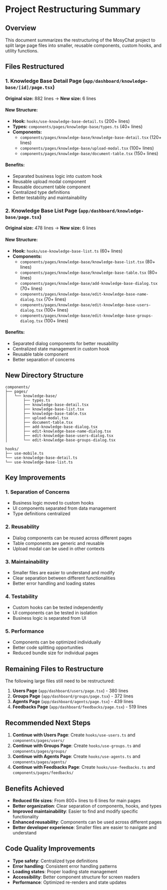 # Project Restructuring Summary

## Overview
This document summarizes the restructuring of the MosyChat project to split large page files into smaller, reusable components, custom hooks, and utility functions.

## Files Restructured

### 1. Knowledge Base Detail Page (`app/dashboard/knowledge-base/[id]/page.tsx`)
**Original size:** 882 lines → **New size:** 6 lines

#### New Structure:
- **Hook:** `hooks/use-knowledge-base-detail.ts` (200+ lines)
- **Types:** `components/pages/knowledge-base/types.ts` (40+ lines)
- **Components:**
  - `components/pages/knowledge-base/knowledge-base-detail.tsx` (120+ lines)
  - `components/pages/knowledge-base/upload-modal.tsx` (100+ lines)
  - `components/pages/knowledge-base/document-table.tsx` (150+ lines)

#### Benefits:
- Separated business logic into custom hook
- Reusable upload modal component
- Reusable document table component
- Centralized type definitions
- Better testability and maintainability

### 2. Knowledge Base List Page (`app/dashboard/knowledge-base/page.tsx`)
**Original size:** 478 lines → **New size:** 6 lines

#### New Structure:
- **Hook:** `hooks/use-knowledge-base-list.ts` (60+ lines)
- **Components:**
  - `components/pages/knowledge-base/knowledge-base-list.tsx` (80+ lines)
  - `components/pages/knowledge-base/knowledge-base-table.tsx` (80+ lines)
  - `components/pages/knowledge-base/add-knowledge-base-dialog.tsx` (70+ lines)
  - `components/pages/knowledge-base/edit-knowledge-base-name-dialog.tsx` (70+ lines)
  - `components/pages/knowledge-base/edit-knowledge-base-users-dialog.tsx` (100+ lines)
  - `components/pages/knowledge-base/edit-knowledge-base-groups-dialog.tsx` (100+ lines)

#### Benefits:
- Separated dialog components for better reusability
- Centralized state management in custom hook
- Reusable table component
- Better separation of concerns

## New Directory Structure

```
components/
├── pages/
│   └── knowledge-base/
│       ├── types.ts
│       ├── knowledge-base-detail.tsx
│       ├── knowledge-base-list.tsx
│       ├── knowledge-base-table.tsx
│       ├── upload-modal.tsx
│       ├── document-table.tsx
│       ├── add-knowledge-base-dialog.tsx
│       ├── edit-knowledge-base-name-dialog.tsx
│       ├── edit-knowledge-base-users-dialog.tsx
│       └── edit-knowledge-base-groups-dialog.tsx

hooks/
├── use-mobile.ts
└── use-knowledge-base-detail.ts
└── use-knowledge-base-list.ts
```

## Key Improvements

### 1. **Separation of Concerns**
- Business logic moved to custom hooks
- UI components separated from data management
- Type definitions centralized

### 2. **Reusability**
- Dialog components can be reused across different pages
- Table components are generic and reusable
- Upload modal can be used in other contexts

### 3. **Maintainability**
- Smaller files are easier to understand and modify
- Clear separation between different functionalities
- Better error handling and loading states

### 4. **Testability**
- Custom hooks can be tested independently
- UI components can be tested in isolation
- Business logic is separated from UI

### 5. **Performance**
- Components can be optimized individually
- Better code splitting opportunities
- Reduced bundle size for individual pages

## Remaining Files to Restructure

The following large files still need to be restructured:

1. **Users Page** (`app/dashboard/users/page.tsx`) - 380 lines
2. **Groups Page** (`app/dashboard/groups/page.tsx`) - 372 lines  
3. **Agents Page** (`app/dashboard/agents/page.tsx`) - 439 lines
4. **Feedbacks Page** (`app/dashboard/feedbacks/page.tsx`) - 519 lines

## Recommended Next Steps

1. **Continue with Users Page**: Create `hooks/use-users.ts` and `components/pages/users/`
2. **Continue with Groups Page**: Create `hooks/use-groups.ts` and `components/pages/groups/`
3. **Continue with Agents Page**: Create `hooks/use-agents.ts` and `components/pages/agents/`
4. **Continue with Feedbacks Page**: Create `hooks/use-feedbacks.ts` and `components/pages/feedbacks/`

## Benefits Achieved

- **Reduced file sizes**: From 800+ lines to 6 lines for main pages
- **Better organization**: Clear separation of components, hooks, and types
- **Improved maintainability**: Easier to find and modify specific functionality
- **Enhanced reusability**: Components can be used across different pages
- **Better developer experience**: Smaller files are easier to navigate and understand

## Code Quality Improvements

- **Type safety**: Centralized type definitions
- **Error handling**: Consistent error handling patterns
- **Loading states**: Proper loading state management
- **Accessibility**: Better component structure for screen readers
- **Performance**: Optimized re-renders and state updates 